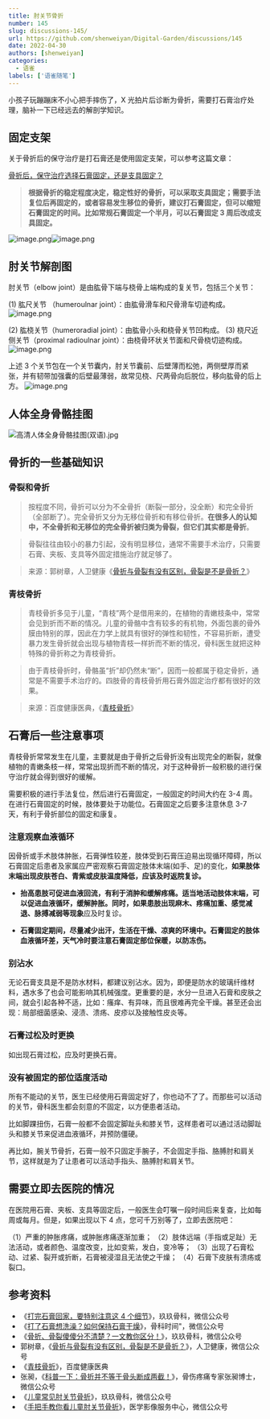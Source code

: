 ```yaml
---
title: 肘关节骨折
number: 145
slug: discussions-145/
url: https://github.com/shenweiyan/Digital-Garden/discussions/145
date: 2022-04-30
authors: [shenweiyan]
categories: 
  - 语雀
labels: ['语雀随笔']
---
```


小孩子玩蹦蹦床不小心把手摔伤了，X 光拍片后诊断为骨折，需要打石膏治疗处理，脑补一下已经远去的解剖学知识。

<!-- more -->

## 固定支架

关于骨折后的保守治疗是打石膏还是使用固定支架，可以参考这篇文章：

[骨折后，保守治疗选择石膏固定，还是支具固定？](https://mp.weixin.qq.com/s?src=11&timestamp=1626836127&ver=3203&signature=5b*nem1TitY8KA1w6pJUR5TVVE7IjFVSP5mB7SOM2RGt8Tv0CgHeROa6IiHeV6bIuK7AdFYSl7WEc19XLArp0dPBhWEJBIWDz6VO4bQmAtGppxpClMFBVh-R3uG3OmOW&new=1)

> **根据骨折的稳定程度决定，稳定性好的骨折，可以采取支具固定；需要手法复位后再固定的，或者容易发生移位的骨折，建议打石膏固定，但可以缩短石膏固定的时间。比如常规石膏固定一个半月，可以石膏固定 3 周后改成支具固定。**

![image.png](https://shub.weiyan.tech/yuque/elog-notebook-img/FiensyyCY5JDCzGinx1RmUPgCblG.png)![image.png](https://shub.weiyan.tech/yuque/elog-notebook-img/FhfwByktPr8Pf084YmPglSO0e4D2.png)

## 肘关节解剖图

肘关节（elbow joint）是由肱骨下端与桡骨上端构成的复关节，包括三个关节：

(1) 肱尺关节 （humeroulnar joint）：由肱骨滑车和尺骨滑车切迹构成。
![image.png](https://shub.weiyan.tech/yuque/elog-notebook-img/FlUF-EqlwGmYtSDHydq_IlI4BbLm.png)

(2) 肱桡关节（humeroradial joint）：由肱骨小头和桡骨关节凹构成。
(3) 桡尺近侧关节（proximal radioulnar joint）：由桡骨环状关节面和尺骨桡切迹构成。
![image.png](https://shub.weiyan.tech/yuque/elog-notebook-img/Fpfdat_I-Yyk4zmR27f_qiKLjg-w.png)

上述 3 个关节包在一个关节囊内，肘关节囊前、后壁薄而松弛，两侧壁厚而紧张，并有韧带加强囊的后壁最薄弱，故常见桡、尺两骨向后脱位，移向肱骨的后上方。
![image.png](https://shub.weiyan.tech/yuque/elog-notebook-img/Fr-fmJUm3BnNndwQi0OpxgMPyMwZ.png)

## 人体全身骨骼挂图

![高清人体全身骨骼挂图(双语).jpg](https://shub.weiyan.tech/yuque/elog-notebook-img/FjNy1VJvBVZJd3cqoFTRBRf7eCEF.jpeg)

## 骨折的一些基础知识

### 骨裂和骨折

> 按程度不同，骨折可以分为不全骨折（断裂一部分，没全断）和完全骨折（全部断了）。完全骨折又分为无移位骨折和有移位骨折。**在很多人的认知中，不全骨折和无移位的完全骨折被归类为骨裂，但它们其实都是骨折**。

> 骨裂往往由较小的暴力引起，没有明显移位，通常不需要手术治疗，只需要石膏、夹板、支具等外固定措施治疗就足够了。

> 来源：郭树章，人卫健康《[骨折与骨裂有没有区别，骨裂是不是骨折？](https://mp.weixin.qq.com/s/Jgv1mBOY2p4q2LehbdJdag)》

### 青枝骨折

> 青枝骨折多见于儿童，“青枝”两个是借用来的，在植物的青嫩枝条中，常常会见到折而不断的情况。儿童的骨骼中含有较多的有机物，外面包裹的骨外膜由特别的厚，因此在力学上就具有很好的弹性和韧性，不容易折断，遭受暴力发生骨折就会出现与植物青枝一样折而不断的情况，骨科医生就把这种特殊的骨折称之为青枝骨折。

> 由于青枝骨折时，骨骼虽“折”却仍然未“断”，因而一般都属于稳定骨折，通常是不需要手术治疗的。四肢骨的青枝骨折用石膏外固定治疗都有很好的效果。

> 来源：百度健康医典，《[青枝骨折](https://www.baidu.com/bh/dict/ydxx_10940239469362560976?tab=%E6%A6%82%E8%BF%B0&title=%E9%9D%92%E6%9E%9D%E9%AA%A8%E6%8A%98&contentid=ydxx_10940239469362560976&query=%E9%9D%92%E6%9E%9D%E9%AA%A8%E6%8A%98&sf_ref=dict_home&from=dicta)》

## 石膏后一些注意事项

青枝骨折常常发生在儿童，主要就是由于骨折之后骨折没有出现完全的断裂，就像植物的青嫩条枝一样，常常出现折而不断的情况，对于这种骨折一般积极的进行保守治疗就会得到很好的缓解。

需要积极的进行手法复位，然后进行石膏固定，一般固定的时间大约在 3-4 周。在进行石膏固定的时候，肢体要处于功能位。石膏固定之后要多注意休息 3-7 天，有利于骨折部位的固定和康复。

### 注意观察血液循环

因骨折或手术肢体肿胀，石膏弹性较差，肢体受到石膏压迫易出现循环障碍，所以石膏固定后患者及家属应严密观察石膏固定肢体末端(如手、足)的变化，**如果肢体末端出现皮肤苍白、青紫或皮肤温度降低，应该及时返院复诊。**

- **抬高患肢可促进血液回流，有利于消肿和缓解疼痛。**适当地活动肢体末端，可以促进血液循环，缓解肿胀。同时，如果患肢出现**麻木、疼痛加重、感觉减退、脉搏减弱等现象**应及时复诊。

- **石膏固定期间，尽量减少出汗，生活在干燥、凉爽的环境中。**石膏固定的肢体血液循环差，天气冷时要注意石膏固定部位保暖，以防冻伤**。**

### 别沾水

无论石膏支具是不是防水材料，都建议别沾水。因为，即便是防水的玻璃纤维材料，遇水多了也会可能影响其机械强度。更重要的是，水分一旦进入石膏和皮肤之间，就会引起各种不适，比如：瘙痒、有异味，而且很难再完全干燥。甚至还会出现：局部细菌感染、浸渍、溃疡、皮疹以及接触性皮炎等。

### 石膏过松及时更换

如出现石膏过松，应及时更换石膏。

### 没有被固定的部位适度活动

所有不能动的关节，医生已经使用石膏固定好了，你也动不了了。而那些可以活动的关节，骨科医生都会刻意的不固定，以方便患者活动。

比如脚踝扭伤，石膏一般都不会固定脚趾头和膝关节，这样患者可以通过活动脚趾头和膝关节来促进血液循环，并预防僵硬。

再比如，腕关节骨折，石膏一般不只固定手腕子，不会固定手指、胳膊肘和肩关节，这样就是为了让患者可以活动手指头、胳膊肘和肩关节。

## 需要立即去医院的情况

在医院用石膏、夹板、支具等固定后，一般医生会叮嘱一段时间后来复查，比如每周或每月。但是，如果出现以下 4 点，您可千万别等了，立即去医院吧：

（1）严重的肿胀疼痛，或肿胀疼痛逐渐加重；
（2）肢体远端（手指或足趾）无法活动，或者颜色、温度改变，比如变紫，发白，变冷等；
（3）出现了石膏松动、过紧、裂开或折断，石膏被浸湿且无法使之干燥；
（4）石膏下皮肤有溃疡或裂口。

## 参考资料

- 《[打完石膏回家，要特别注意这 4 个细节](https://mp.weixin.qq.com/s?src=11&timestamp=1626833733&ver=3203&signature=lw2bN5bePM1E8wH-3dd0svniMgEjoYPGtHWsbOzOY-rTYexXgyiTpQDtfg3sbRN21-TaSL47j2dcRVC7U8-dww-gom9ytf02M7mZex9ASaal-HOlciq3qLl2rvTAdh9r&new=1)》，玖玖骨科，微信公众号
- 《[打了石膏想洗澡？如何保持石膏干燥](https://mp.weixin.qq.com/s?src=11&timestamp=1626834716&ver=3203&signature=ofejkSNPeSCf1Ai2jkJCf79eRcqzsMSdLDqODcWbdM**xNct*06b0UTWSYuZMgSs6voER8jVvcCOE5ZnRcJ7oJrZVdNuzfThGvfKchbNOBmoMEO05fV5fdFp0L27MT3-&new=1)》，骨科时间"，微信公众号
- 《[骨折、骨裂傻傻分不清楚？一文教你区分！](https://mp.weixin.qq.com/s?src=11&timestamp=1626832526&ver=3203&signature=lw2bN5bePM1E8wH-3dd0svniMgEjoYPGtHWsbOzOY-rwz2SVMCzxuGlmI9SR4iAXUCajRR0DNVbQVSLbU5bsdpEzqAQask5oPeXYFSERyewYK*CHpmnEENjv*BJKHsWP&new=1)》，玖玖骨科，微信公众号
- 郭树章，《[骨折与骨裂有没有区别，骨裂是不是骨折？](https://mp.weixin.qq.com/s/Jgv1mBOY2p4q2LehbdJdag)》，人卫健康，微信公众号
- 《[青枝骨折](https://www.baidu.com/bh/dict/ydxx_10940239469362560976?tab=%E6%A6%82%E8%BF%B0&title=%E9%9D%92%E6%9E%9D%E9%AA%A8%E6%8A%98&contentid=ydxx_10940239469362560976&query=%E9%9D%92%E6%9E%9D%E9%AA%A8%E6%8A%98&sf_ref=dict_home&from=dicta)》，百度健康医典
- 张昶，《[科普一下：骨折并不等于骨头断成两截！](https://mp.weixin.qq.com/s?src=11&timestamp=1626832526&ver=3203&signature=Md1Pd80D2PPkcrBDkvWOoLu3iPTeTDOSa-nXkhMLroNC62Nx29*XfohLlgXF2LNPkg6yKxV715STq1gaegEuHMJ5P4p1OLQ4TJ9mgQv6tgJcNgnhatuN8TEsSwGxhI8f&new=1)》，骨伤疼痛专家张昶博士，微信公众号
- 《[儿童常见肘关节骨折](https://mp.weixin.qq.com/s?src=11&timestamp=1626830352&ver=3203&signature=lw2bN5bePM1E8wH-3dd0svniMgEjoYPGtHWsbOzOY-qoXjJXXBCuF1A93OP*rZvhpbkftwyoZKpj5Usq5eU*go0G1B49RxR3A3c7mmsdWeu-SJBZDBRANOsO-jPH0JkA&new=1)》，玖玖骨科，微信公众号
- 《[手把手教你看儿童肘关节骨折](https://mp.weixin.qq.com/s?src=11&timestamp=1626830065&ver=3203&signature=7gxCbrFZayPSh*J9nuFw7bMd0Y8W9JiTSC2dOQC089HU55GdXYmVBMdjsTVCR0GLUMDfX9Q*Hp9gf3OlCQvah34EQzaUnlHpeJiUTVU2gnzLGLT*ZwBO8nUnP1jvR0Wo&new=1)》，医学影像服务中心，微信公众号

<script src="https://giscus.app/client.js"
	data-repo="shenweiyan/Digital-Garden"
	data-repo-id="R_kgDOKgxWlg"
	data-mapping="number"
	data-term="145"
	data-reactions-enabled="1"
	data-emit-metadata="0"
	data-input-position="bottom"
	data-theme="light"
	data-lang="zh-CN"
	crossorigin="anonymous"
	async>
</script>
